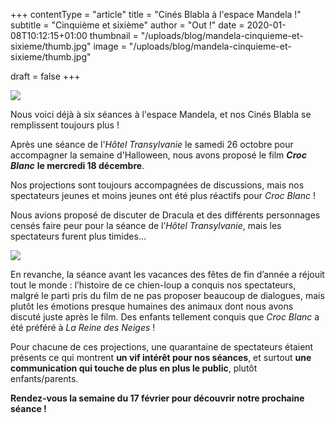 +++
contentType = "article"
title = "Cinés Blabla à l'espace Mandela !"
subtitle = "Cinquième et sixième"
author = "Out !"
date = 2020-01-08T10:12:15+01:00
thumbnail = "/uploads/blog/mandela-cinquieme-et-sixieme/thumb.jpg"
image = "/uploads/blog/mandela-cinquieme-et-sixieme/thumb.jpg"

draft = false
+++

![](/uploads/blog/mandela-cinquieme-et-sixieme/1.jpg)

Nous voici déjà à six séances à l'espace Mandela, et nos Cinés Blabla se remplissent toujours plus !

Après une séance de l'*Hôtel Transylvanie* le samedi 26 octobre pour accompagner la semaine d'Halloween, nous avons proposé le film _**Croc Blanc**_ __le mercredi 18 décembre__.

Nos projections sont toujours accompagnées de discussions, mais nos spectateurs jeunes et moins jeunes ont été plus réactifs pour *Croc Blanc* !

Nous avions proposé de discuter de Dracula et des différents personnages censés faire peur pour la séance de l’*Hôtel Transylvanie*, mais les spectateurs furent plus timides…

![](/uploads/blog/mandela-cinquieme-et-sixieme/2.jpg)

En revanche, la séance avant les vacances des fêtes de fin d’année a réjouit tout le monde : l’histoire de ce chien-loup a conquis nos spectateurs, malgré le parti pris du film de ne pas proposer beaucoup de dialogues, mais plutôt les émotions presque humaines des animaux dont nous avons discuté juste après le film. Des enfants tellement conquis que *Croc Blanc* a été préféré à *La Reine des Neiges* !

Pour chacune de ces projections, une quarantaine de spectateurs étaient présents ce qui montrent **un vif intérêt pour nos séances**, et surtout **une communication qui touche de plus en plus le public**, plutôt enfants/parents.

**Rendez-vous la semaine du 17 février pour découvrir notre prochaine séance !**
